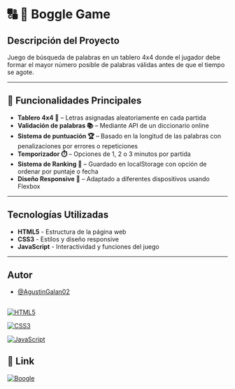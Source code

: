 # 🔠 🎯 Boggle Game

## Descripción del Proyecto

Juego de búsqueda de palabras en un tablero 4x4 donde el jugador debe formar el mayor número posible de palabras válidas antes de que el tiempo se agote.

---

## 🔧 Funcionalidades Principales

- **Tablero 4x4 🧩** – Letras asignadas aleatoriamente en cada partida
- **Validación de palabras 📚** – Mediante API de un diccionario online
- **Sistema de puntuación 🏆** – Basado en la longitud de las palabras con penalizaciones por errores o repeticiones
- **Temporizador ⏱️** – Opciones de 1, 2 o 3 minutos por partida
- **Sistema de Ranking 🥇** – Guardado en localStorage con opción de ordenar por puntaje o fecha
- **Diseño Responsive 📱** – Adaptado a diferentes dispositivos usando Flexbox

---

## Tecnologías Utilizadas

- **HTML5** - Estructura de la página web
- **CSS3** - Estilos y diseño responsive
- **JavaScript** - Interactividad y funciones del juego

---


## Autor

- [@AgustinGalan02](https://www.github.com/AgustinGalan02)

## 
[![HTML5](https://img.shields.io/badge/HTML5-E34F26?style=flat&logo=html5&logoColor=white)](https://developer.mozilla.org/en-US/docs/Web/HTML)

[![CSS3](https://img.shields.io/badge/CSS3-1572B6?style=flat&logo=css3&logoColor=white)](https://developer.mozilla.org/en-US/docs/Web/CSS)

[![JavaScript](https://img.shields.io/badge/JavaScript-F7DF1E?style=flat&logo=javascript&logoColor=black)](https://developer.mozilla.org/en-US/docs/Web/JavaScript)

## 🔗 Link
[![Boogle](https://agustingalan02.github.io/html/)](https://www.giantbomb.com/a/uploads/scale_medium/8/88377/2135367-boggle_logo.png)
